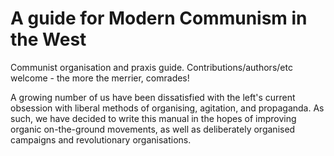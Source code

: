 # A guide for Modern Communism in the West
Communist organisation and praxis guide. Contributions/authors/etc welcome - the more the merrier, comrades!

A growing number of us have been dissatisfied with the left's current obsession with liberal methods of organising, agitation, and propaganda. As such, we have decided to write this manual in the hopes of improving organic on-the-ground movements, as well as deliberately organised campaigns and revolutionary organisations.

